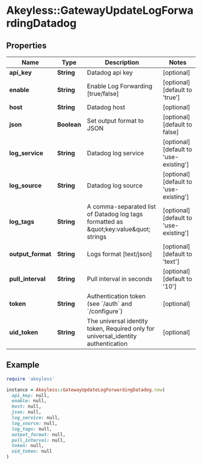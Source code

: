 # Akeyless::GatewayUpdateLogForwardingDatadog

## Properties

| Name | Type | Description | Notes |
| ---- | ---- | ----------- | ----- |
| **api_key** | **String** | Datadog api key | [optional] |
| **enable** | **String** | Enable Log Forwarding [true/false] | [optional][default to &#39;true&#39;] |
| **host** | **String** | Datadog host | [optional] |
| **json** | **Boolean** | Set output format to JSON | [optional][default to false] |
| **log_service** | **String** | Datadog log service | [optional][default to &#39;use-existing&#39;] |
| **log_source** | **String** | Datadog log source | [optional][default to &#39;use-existing&#39;] |
| **log_tags** | **String** | A comma-separated list of Datadog log tags formatted as \&quot;key:value\&quot; strings | [optional][default to &#39;use-existing&#39;] |
| **output_format** | **String** | Logs format [text/json] | [optional][default to &#39;text&#39;] |
| **pull_interval** | **String** | Pull interval in seconds | [optional][default to &#39;10&#39;] |
| **token** | **String** | Authentication token (see &#x60;/auth&#x60; and &#x60;/configure&#x60;) | [optional] |
| **uid_token** | **String** | The universal identity token, Required only for universal_identity authentication | [optional] |

## Example

```ruby
require 'akeyless'

instance = Akeyless::GatewayUpdateLogForwardingDatadog.new(
  api_key: null,
  enable: null,
  host: null,
  json: null,
  log_service: null,
  log_source: null,
  log_tags: null,
  output_format: null,
  pull_interval: null,
  token: null,
  uid_token: null
)
```

